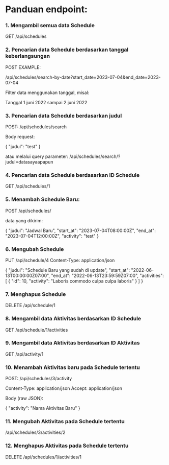 # Panduan endpoint:

### 1. Mengambil semua data Schedule

GET /api/schedules

### 2. Pencarian data Schedule berdasarkan tanggal keberlangsungan

POST
EXAMPLE:

/api/schedules/search-by-date?start_date=2023-07-04&end_date=2023-07-04

Filter data menggunakan tanggal, misal:

Tanggal 1 juni 2022 sampai 2 juni 2022

### 3. Pencarian data Schedule berdasarkan judul

POST:
/api/schedules/search

Body request:

{
"judul": "test"
}

atau melalui query parameter:
/api/schedules/search/?judul=datasayaapapun

### 4. Pencarian data Schedule berdasarkan ID Schedule

GET /api/schedules/1

### 5. Menambah Schedule Baru:

POST
/api/schedules/

data yang dikirim:

{
"judul": "Jadwal Baru",
"start_at": "2023-07-04T08:00:00Z",
"end_at": "2023-07-04T12:00:00Z",
"activity": "test"
}

### 6. Mengubah Schedule

PUT /api/schedule/4
Content-Type: application/json

{
"judul": "Schedule Baru yang sudah di update",
"start_at": "2022-06-13T00:00:00Z07:00",
"end_at": "2022-06-13T23:59:59Z07:00",
"activities": [
{
"id": 10,
"activity": "Laboris commodo culpa culpa laboris"
}
]
}

### 7. Menghapus Schedule

DELETE /api/schedule/1

### 8. Mengambil data Aktivitas berdasarkan ID Schedule

GET /api/schedule/1/activities

### 9. Mengambil data Aktivitas berdasarkan ID Aktivitas

GET /api/activity/1

### 10. Menambah Aktivitas baru pada Schedule tertentu

POST:
/api/schedules/3/activity

Content-Type: application/json
Accept: application/json

Body (raw JSON):

{
"activity": "Nama Aktivitas Baru"
}

### 11. Mengubah Aktivitas pada Schedule tertentu

/api/schedules/3/activities/2

### 12. Menghapus Aktivitas pada Schedule tertentu

DELETE /api/schedules/1/activities/1
